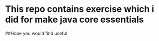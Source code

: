 # This repo contains exercise which i did for make java core essentials
##Hope you would find useful
